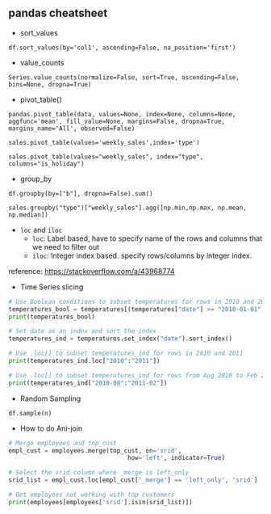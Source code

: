 ## pandas cheatsheet

- sort_values

`df.sort_values(by='col1', ascending=False, na_position='first')`

- value_counts

`Series.value_counts(normalize=False, sort=True, ascending=False, bins=None, dropna=True)`

- pivot_table()

`pandas.pivot_table(data, values=None, index=None, columns=None, aggfunc='mean', fill_value=None, margins=False, dropna=True, margins_name='All', observed=False)`

`sales.pivot_table(values='weekly_sales',index='type')`

`sales.pivot_table(values="weekly_sales", index="type", columns="is_holiday")`

- group_by

`df.groupby(by=["b"], dropna=False).sum()`

`sales.groupby("type")["weekly_sales"].agg([np.min,np.max, np.mean, np.median])`

- `loc` and `iloc`
    - `loc`: Label based, have to specify name of the rows and columns that we need to filter out
    - `iloc`: Integer index based. specify rows/columns by integer index.

reference: https://stackoverflow.com/a/43968774

- Time Series slicing

```python
# Use Boolean conditions to subset temperatures for rows in 2010 and 2011
temperatures_bool = temperatures[(temperatures["date"] >= "2010-01-01") & (temperatures["date"] <= "2011-12-31")]
print(temperatures_bool)

# Set date as an index and sort the index
temperatures_ind = temperatures.set_index("date").sort_index()

# Use .loc[] to subset temperatures_ind for rows in 2010 and 2011
print(temperatures_ind.loc["2010":"2011"])

# Use .loc[] to subset temperatures_ind for rows from Aug 2010 to Feb 2011
print(temperatures_ind["2010-08":"2011-02"])
```

- Random Sampling

`df.sample(n)`

- How to do Ani-join

```python
# Merge employees and top_cust
empl_cust = employees.merge(top_cust, on='srid', 
                                 how='left', indicator=True)

# Select the srid column where _merge is left_only
srid_list = empl_cust.loc[empl_cust['_merge'] == 'left_only', 'srid']

# Get employees not working with top customers
print(employees[employees['srid'].isin(srid_list)])
```